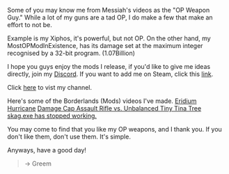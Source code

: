 Some of you may know me from Messiah's videos as the "OP Weapon Guy." While a lot of my guns are a tad OP, I do make a few that make an effort to not be.

Example is my Xiphos, it's powerful, but not OP. On the other hand, my MostOPModInExistence, has its damage set at the maximum integer recognised by a 32-bit program. (1.07Billion)

I hope you guys enjoy the mods I release, if you'd like to give me ideas directly, join my [Discord](https://discord.gg/3qxrXRY).
If you want to add me on Steam, click this [link](http://steamcommunity.com/id/greemking).

Click [here](https://www.youtube.com/channel/UCc0sqBDDpS2MI1QWq0NMM5A) to vist my channel.

Here's some of the Borderlands (Mods) videos I've made.
  [Eridium Hurricane](https://youtu.be/UI9DWv1JTNs)
  [Damage Cap Assault Rifle vs. Unbalanced Tiny Tina Tree](https://youtu.be/bQmpbkCU2c4)
  [skag.exe has stopped working.](https://youtu.be/r_VsFbVoglg)


You may come to find that you like my OP weapons, and I thank you. If you don't like them, don't use them. It's simple.

Anyways, have a good day!
> -> Greem
